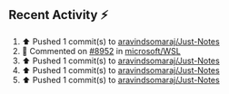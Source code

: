 ## Recent Activity ⚡

<!--RECENT_ACTIVITY:start-->
1. ⬆️ Pushed 1 commit(s) to [aravindsomaraj/Just-Notes](https://github.com/aravindsomaraj/Just-Notes)<br>
2. 💬 Commented on [#8952](https://github.com/microsoft/WSL/issues/8952#issuecomment-1795904079) in [microsoft/WSL](https://github.com/microsoft/WSL)<br>
3. ⬆️ Pushed 1 commit(s) to [aravindsomaraj/Just-Notes](https://github.com/aravindsomaraj/Just-Notes)<br>
4. ⬆️ Pushed 1 commit(s) to [aravindsomaraj/Just-Notes](https://github.com/aravindsomaraj/Just-Notes)<br>
5. ⬆️ Pushed 1 commit(s) to [aravindsomaraj/Just-Notes](https://github.com/aravindsomaraj/Just-Notes)<br>
<!--RECENT_ACTIVITY:end-->
